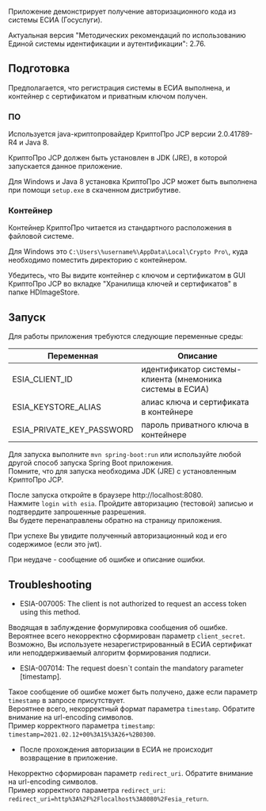 Приложение демонстрирует получение авторизационного кода из системы ЕСИА (Госуслуги).

Актуальная версия "Методических рекомендаций по использованию Единой системы идентификации и аутентификации": 2.76.

## Подготовка

Предполагается, что регистрация системы в ЕСИА выполнена, и контейнер с сертификатом и приватным ключом получен.

### ПО

Используется java-криптопровайдер КриптоПро JCP версии 2.0.41789-R4 и Java 8.

КриптоПро JCP должен быть установлен в JDK (JRE), в которой запускается данное приложение.

Для Windows и Java 8 установка КриптоПро JCP может быть выполнена при помощи `setup.exe` в скаченном дистрибутиве.

### Контейнер

Контейнер КриптоПро читается из стандартного расположения в файловой системе.

Для Windows это `C:\Users\%username%\AppData\Local\Crypto Pro\`, куда необходимо поместить директорию с контейнером.

Убедитесь, что Вы видите контейнер с ключом и сертификатом в GUI КриптоПро JCP во вкладке "Хранилища ключей и сертификатов" в папке HDImageStore.

## Запуск

Для работы приложения требуются следующие переменные среды:

Переменная | Описание
--- | ---
ESIA_CLIENT_ID | идентификатор системы-клиента (мнемоника системы в ЕСИА)
ESIA_KEYSTORE_ALIAS | алиас ключа и сертификата в контейнере
ESIA_PRIVATE_KEY_PASSWORD | пароль приватного ключа в контейнере

Для запуска выполните `mvn spring-boot:run` или используйте любой другой способ запуска Spring Boot приложения.  
Помните, что для запуска необходима JDK (JRE) с установленным КриптоПро JCP.

После запуска откройте в браузере http://localhost:8080.  
Нажмите `login with esia`. Пройдите авторизацию (тестовой) записью и подтвердите запрошенные разрешения.  
Вы будете перенаправлены обратно на страницу приложения.  

При успехе Вы увидите полученный авторизационный код и его содержимое (если это jwt).

При неудаче - сообщение об ошибке и описание ошибки.

## Troubleshooting

- ESIA-007005: The client is not authorized to request an access token using this method.

Вводящая в заблуждение формулировка сообщения об ошибке. Вероятнее всего некорректно сформирован параметр `client_secret`.  
Возможно, Вы используете незарегистрированный в ЕСИА сертификат или неподдерживаемый алгоритм формирования подписи.

- ESIA-007014: The request doesn`t contain the mandatory parameter [timestamp].

Такое сообщение об ошибке может быть получено, даже если параметр `timestamp` в запросе присутствует.  
Вероятнее всего, некорректный формат параметра `timestamp`. Обратите внимание на url-encoding символов.  
Пример корректного параметра `timestamp`: `timestamp=2021.02.12+00%3A15%3A26+%2B0300`.

- После прохождения авторизации в ЕСИА не происходит возвращение в приложение.

Некорректно сформирован параметр `redirect_uri`. Обратите внимание на url-encoding символов.  
Пример корректного параметра `redirect_uri`: `redirect_uri=http%3A%2F%2Flocalhost%3A8080%2Fesia_return`.

